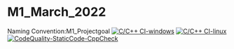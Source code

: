 # M1_March_2022
Naming Convention:M1_Projectgoal
[![C/C++ CI-windows](https://github.com/gangukumbar/M1_March_2022/actions/workflows/cw-cpp.yml/badge.svg)](https://github.com/gangukumbar/M1_March_2022/actions/workflows/cw-cpp.yml)
[![C/C++ CI-linux](https://github.com/gangukumbar/M1_March_2022/actions/workflows/cl-cpp.yml/badge.svg)](https://github.com/gangukumbar/M1_March_2022/actions/workflows/cl-cpp.yml)
[![CodeQuality-StaticCode-CppCheck](https://github.com/gangukumbar/M1_March_2022/actions/workflows/cI-cpp.yml/badge.svg)](https://github.com/gangukumbar/M1_March_2022/actions/workflows/cI-cpp.yml)
